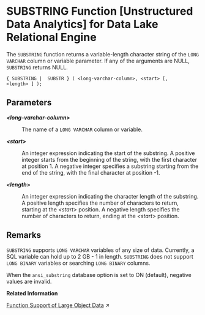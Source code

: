 <!-- loioa605797284f210158739abd33dbbc317 -->

# SUBSTRING Function \[Unstructured Data Analytics\] for Data Lake Relational Engine

The `SUBSTRING` function returns a variable-length character string of the `LONG VARCHAR` column or variable parameter. If any of the arguments are NULL, `SUBSTRING` returns NULL.



```
{ SUBSTRING |  SUBSTR } ( <long-varchar-column>, <start> [, <length> ] );
```



<a name="loioa605797284f210158739abd33dbbc317__iq_iquda_187"/>

## Parameters


<dl>
<dt><b>

*<long-varchar-column\>*

</b></dt>
<dd>

The name of a `LONG VARCHAR` column or variable.



</dd><dt><b>

*<start\>*

</b></dt>
<dd>

An integer expression indicating the start of the substring. A positive integer starts from the beginning of the string, with the first character at position 1. A negative integer specifies a substring starting from the end of the string, with the final character at position -1.



</dd><dt><b>

*<length\>*

</b></dt>
<dd>

An integer expression indicating the character length of the substring. A positive length specifies the number of characters to return, starting at the *<start\>* position. A negative length specifies the number of characters to return, ending at the *<start\>* position.



</dd>
</dl>



<a name="loioa605797284f210158739abd33dbbc317__iq_iquda_188"/>

## Remarks

`SUBSTRING` supports `LONG VARCHAR` variables of any size of data. Currently, a SQL variable can hold up to 2 GB - 1 in length. `SUBSTRING` does not support `LONG BINARY` variables or searching `LONG BINARY` columns.

When the `ansi_substring` database option is set to ON \(default\), negative values are invalid.

**Related Information**  


[Function Support of Large Object Data](https://help.sap.com/viewer/a8937bea84f21015a80bc776cf758d50/2023_4_QRC/en-US/a60363a384f21015a7f7bc6286516522.html "Learn about the functions that support the LONG BINARY and LONG VARCHAR data types.") :arrow_upper_right:

